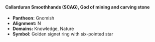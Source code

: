 #### Callarduran Smoothhands (SCAG), God of mining and carving stone
- **Pantheon:** Gnomish
- **Alignment:** N
- **Domains:** Knowledge, Nature
- **Symbol:** Golden signet ring with six-pointed star